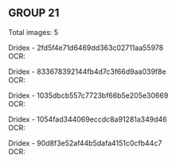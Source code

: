 ## GROUP 21
Total images: 5  

Dridex - 2fd5f4e71d6469dd363c02711aa55978  
OCR:   

Dridex - 833678392144fb4d7c3f66d9aa039f8e  
OCR:   

Dridex - 1035dbcb557c7723bf66b5e205e30669  
OCR:   

Dridex - 1054fad344069eccdc8a91281a349d46  
OCR:   

Dridex - 90d8f3e52af44b5dafa4151c0cfb44c7  
OCR:   

